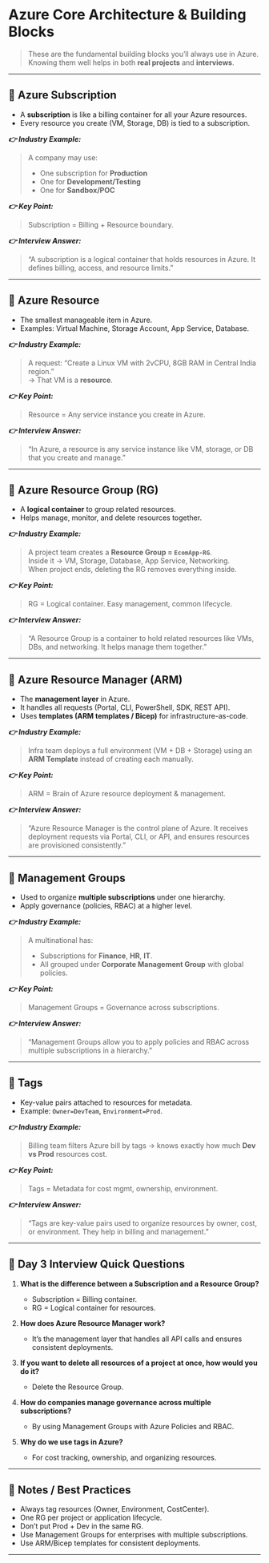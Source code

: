 # Azure Core Architecture & Building Blocks

> These are the fundamental building blocks you’ll always use in Azure.  
> Knowing them well helps in both **real projects** and **interviews**.

---

## 🔹 Azure Subscription

- A **subscription** is like a billing container for all your Azure resources.  
- Every resource you create (VM, Storage, DB) is tied to a subscription.  

***👉 Industry Example:***  
> A company may use:  
> - One subscription for **Production**  
> - One for **Development/Testing**  
> - One for **Sandbox/POC**  

***👉 Key Point:***  
> Subscription = Billing + Resource boundary.  

***👉 Interview Answer:***  
> “A subscription is a logical container that holds resources in Azure. It defines billing, access, and resource limits.”  

---

## 🔹 Azure Resource

- The smallest manageable item in Azure.  
- Examples: Virtual Machine, Storage Account, App Service, Database.  

***👉 Industry Example:***  
> A request: “Create a Linux VM with 2vCPU, 8GB RAM in Central India region.”  
> → That VM is a **resource**.  

***👉 Key Point:***  
> Resource = Any service instance you create in Azure.  

***👉 Interview Answer:***  
> “In Azure, a resource is any service instance like VM, storage, or DB that you create and manage.”  

---

## 🔹 Azure Resource Group (RG)

- A **logical container** to group related resources.  
- Helps manage, monitor, and delete resources together.  

***👉 Industry Example:***  
> A project team creates a **Resource Group = `EcomApp-RG`**.  
> Inside it → VM, Storage, Database, App Service, Networking.  
> When project ends, deleting the RG removes everything inside.  

***👉 Key Point:***  
> RG = Logical container. Easy management, common lifecycle.  

***👉 Interview Answer:***  
> “A Resource Group is a container to hold related resources like VMs, DBs, and networking. It helps manage them together.”  

---

## 🔹 Azure Resource Manager (ARM)

- The **management layer** in Azure.  
- It handles all requests (Portal, CLI, PowerShell, SDK, REST API).  
- Uses **templates (ARM templates / Bicep)** for infrastructure-as-code.  

***👉 Industry Example:***  
> Infra team deploys a full environment (VM + DB + Storage) using an **ARM Template** instead of creating each manually.  

***👉 Key Point:***  
> ARM = Brain of Azure resource deployment & management.  

***👉 Interview Answer:***  
> “Azure Resource Manager is the control plane of Azure. It receives deployment requests via Portal, CLI, or API, and ensures resources are provisioned consistently.”  

---

## 🔹 Management Groups

- Used to organize **multiple subscriptions** under one hierarchy.  
- Apply governance (policies, RBAC) at a higher level.  

***👉 Industry Example:***  
> A multinational has:  
> - Subscriptions for **Finance**, **HR**, **IT**.  
> - All grouped under **Corporate Management Group** with global policies.  

***👉 Key Point:***  
> Management Groups = Governance across subscriptions.  

***👉 Interview Answer:***  
> “Management Groups allow you to apply policies and RBAC across multiple subscriptions in a hierarchy.”  

---

## 🔹 Tags

- Key-value pairs attached to resources for metadata.  
- Example: `Owner=DevTeam`, `Environment=Prod`.  

***👉 Industry Example:***  
> Billing team filters Azure bill by tags → knows exactly how much **Dev vs Prod** resources cost.  

***👉 Key Point:***  
> Tags = Metadata for cost mgmt, ownership, environment.  

***👉 Interview Answer:***  
> “Tags are key-value pairs used to organize resources by owner, cost, or environment. They help in billing and management.”  

---

## 🔹 Day 3 Interview Quick Questions

1. **What is the difference between a Subscription and a Resource Group?**  
   - Subscription = Billing container.  
   - RG = Logical container for resources.  

2. **How does Azure Resource Manager work?**  
   - It’s the management layer that handles all API calls and ensures consistent deployments.  

3. **If you want to delete all resources of a project at once, how would you do it?**  
   - Delete the Resource Group.  

4. **How do companies manage governance across multiple subscriptions?**  
   - By using Management Groups with Azure Policies and RBAC.  

5. **Why do we use tags in Azure?**  
   - For cost tracking, ownership, and organizing resources.  

---

## 🔹 Notes / Best Practices

- Always tag resources (Owner, Environment, CostCenter).  
- One RG per project or application lifecycle.  
- Don’t put Prod + Dev in the same RG.  
- Use Management Groups for enterprises with multiple subscriptions.  
- Use ARM/Bicep templates for consistent deployments.  

---
